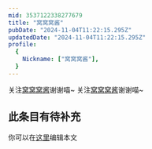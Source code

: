 ```yaml
---
mid: 3537122338277679
title: "窝窝窝酱"
pubDate: "2024-11-04T11:22:15.295Z"
updatedDate: "2024-11-04T11:22:15.295Z"
profile:
  {
    Nickname: ["窝窝窝酱"],
  }
---
```


关注[窝窝窝酱](https://space.bilibili.com/3537122338277679)谢谢喵~ 关注[窝窝窝酱](https://space.bilibili.com/3537122338277679)谢谢喵~

## 此条目有待补充
你可以在[这里](https://github.com/Yuhanawa/VTuber.ICU/edit/master/src/content/v/窝窝窝酱/index.md)编辑本文
